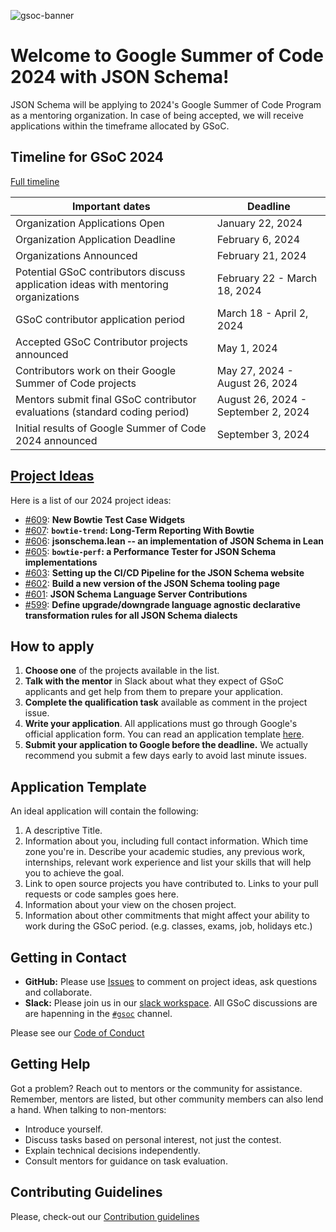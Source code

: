 
![gsoc-banner](https://github.com/json-schema-org/community/assets/40007659/7d7d3f1d-6f4a-4139-98fb-96aa3354b777)

# Welcome to Google Summer of Code 2024 with JSON Schema!

JSON Schema will be applying to 2024's Google Summer of Code Program as a mentoring organization. In case of being accepted, we will receive applications within the timeframe allocated by GSoC. 

## Timeline for GSoC 2024
[Full timeline](https://developers.google.com/open-source/gsoc/timeline)

|Important dates | Deadline|
| ----- | ----- |
| Organization Applications Open | January 22, 2024|
| Organization Application Deadline | February 6, 2024 |
| Organizations Announced | February 21, 2024 |
| Potential GSoC contributors discuss application ideas with mentoring organizations | February 22 - March 18, 2024 |
| GSoC contributor application period | March 18 - April 2, 2024 |
| Accepted GSoC Contributor projects announced | May 1, 2024 |
| Contributors work on their Google Summer of Code projects | May 27, 2024 - August 26, 2024|
| Mentors submit final GSoC contributor evaluations (standard coding period) | August 26, 2024 - September 2, 2024|
| Initial results of Google Summer of Code 2024 announced | September 3, 2024 |

## [Project Ideas](https://github.com/json-schema-org/community/issues?q=is%3Aopen+label%3Agsoc+sort%3Acreated-desc)
Here is a list of our 2024 project ideas:
- [#609](https://github.com/json-schema-org/community/issues/609): **New Bowtie Test Case Widgets**
- [#607](https://github.com/json-schema-org/community/issues/607): **`bowtie-trend`: Long-Term Reporting With Bowtie**
- [#606](https://github.com/json-schema-org/community/issues/606): **jsonschema.lean -- an implementation of JSON Schema in Lean**
- [#605](https://github.com/json-schema-org/community/issues/605): **`bowtie-perf`: a Performance Tester for JSON Schema implementations**
- [#603](https://github.com/json-schema-org/community/issues/603): **Setting up the CI/CD Pipeline for the JSON Schema website**
- [#602](https://github.com/json-schema-org/community/issues/602): **Build a new version of the JSON Schema tooling page**
- [#601](https://github.com/json-schema-org/community/issues/601): **JSON Schema Language Server Contributions**
- [#599](https://github.com/json-schema-org/community/issues/599): **Define upgrade/downgrade language agnostic declarative transformation rules for all JSON Schema dialects**

## How to apply

1.  **Choose one** of the projects available in the list.
2.  **Talk with the mentor** in Slack about what they expect of GSoC applicants and get help from them to prepare your application. 
3. **Complete the qualification task** available as comment in the project issue.
4.  **Write your application**. All applications must go through Google's official application form. You can read an application template [here](#application-template).
5.  **Submit your application to Google before the deadline.** We actually recommend you submit a few days early to avoid last minute issues. 

## Application Template

An ideal application will contain the following:
1.  A descriptive Title.
2.  Information about you, including full contact information. Which time zone you're in. Describe your academic studies, any previous work, internships, relevant work experience and list your skills that will help you to achieve the goal.
3.  Link to open source projects you have contributed to. Links to your pull requests or code samples goes here.
4.  Information about your view on the chosen project. 
5.  Information about other commitments that might affect your ability to work during the GSoC period. (e.g. classes, exams, job, holidays etc.) 

## Getting in Contact

- **GitHub:** Please use [Issues](https://github.com/json-schema-org/community/issues?q=is%3Aopen+label%3Agsoc+sort%3Acreated-desc) to comment on project ideas, ask questions and collaborate.
- **Slack:** Please join us in our [slack workspace](https://json-schema.org/slack). All GSoC discussions are are hapenning in the [`#gsoc`](https://json-schema.slack.com/archives/C04MVQSRBRS) channel.

Please see our [Code of Conduct](https://github.com/json-schema-org/.github/blob/main/CODE_OF_CONDUCT.md)

## Getting Help
Got a problem? Reach out to mentors or the community for assistance. Remember, mentors are listed, but other community members can also lend a hand. When talking to non-mentors:

- Introduce yourself.
- Discuss tasks based on personal interest, not just the contest.
- Explain technical decisions independently.
- Consult mentors for guidance on task evaluation.


## Contributing Guidelines

Please, check-out our [Contribution guidelines](https://github.com/json-schema-org/community/blob/main/CONTRIBUTING.md)
